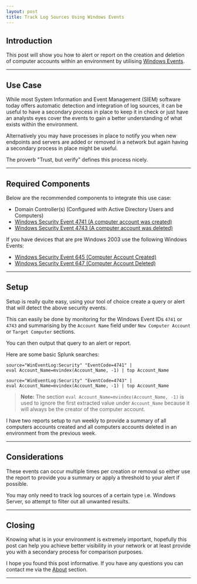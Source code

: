```yaml
---
layout: post
title: Track Log Sources Using Windows Events
---
```


## Introduction

This post will show you how to alert or report on the creation and deletion of computer accounts within an environment by utilising [Windows Events](https://msdn.microsoft.com/en-us/library/windows/desktop/aa964766.aspx).

---

## Use Case

While most System Information and Event Management (SIEM) software today offers automatic detection and integration of log sources, it can be useful to have a secondary process in place to keep it in check or just have an analysts eyes cover the events to gain a better understanding of what exists within the environment.

Alternatively you may have processes in place to notify you when new endpoints and servers are added or removed in a network but again having a secondary process in place might be useful.

The proverb "Trust, but verify" defines this process nicely.

---

## Required Components

Below are the recommended components to integrate this use case:

- Domain Controller(s) (Configured with Active Directory Users and Computers)
- [Windows Security Event 4741 (A computer account was created)](https://www.ultimatewindowssecurity.com/securitylog/encyclopedia/event.aspx?eventID=4741)
- [Windows Security Event 4743 (A computer account was deleted)](https://www.ultimatewindowssecurity.com/securitylog/encyclopedia/event.aspx?eventid=4743)

If you have devices that are pre Windows 2003 use the following Windows Events:

- [Windows Security Event 645 (Computer Account Created)](https://www.ultimatewindowssecurity.com/securitylog/encyclopedia/event.aspx?eventid=645)
- [Windows Security Event 647 (Computer Account Deleted)](https://www.ultimatewindowssecurity.com/securitylog/encyclopedia/event.aspx?eventid=647)

---

## Setup

Setup is really quite easy, using your tool of choice create a query or alert that will detect the above security events.

This can easily be done by monitoring for the Windows Event IDs `4741` or `4743` and summarising by the `Account Name` field under `New Computer Account` or `Target Computer` sections.

You can then output that query to an alert or report.

Here are some basic Splunk searches:

    source="WinEventLog:Security" "EventCode=4741" |
    eval Account_Name=mvindex(Account_Name, -1) | top Account_Name

    source="WinEventLog:Security" "EventCode=4743" |
    eval Account_Name=mvindex(Account_Name, -1) | top Account_Name

> **Note:** The section `eval Account_Name=mvindex(Account_Name, -1)` is used to ignore the first extracted value under `Account_Name` because it will always be the creator of the computer account.

I have two reports setup to run weekly to provide a summary of all computers accounts created and all computers accounts deleted in an environment from the previous week.

---

## Considerations

These events can occur multiple times per creation or removal so either use the report to provide you a summary or apply a threshold to your alert if possible.

You may only need to track log sources of a certain type i.e. Windows Server, so attempt to filter out all unwanted results.

---

## Closing

Knowing what is in your environment is extremely important, hopefully this post can help you achieve better visibility in your network or at least provide you with a secondary process for comparison purposes.

I hope you found this post informative. If you have any questions you can contact me via the [About](/about/) section.

---
